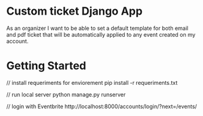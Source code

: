 # Custom ticket Django App

As an organizer I want to be able to set a default template for both email and pdf ticket that will be automatically applied to any event created on my account.

# Getting Started

// install requeriments for enviorement
pip install -r requeriments.txt

// run local server
python manage.py runserver

// login with Eventbrite
http://localhost:8000/accounts/login/?next=/events/